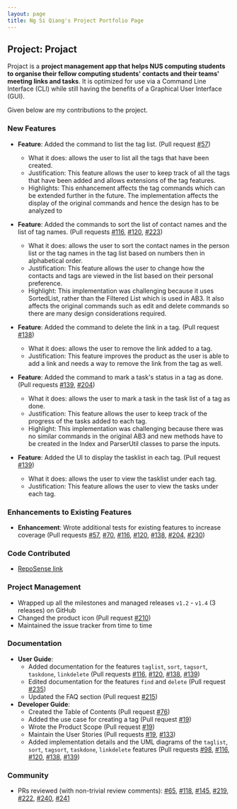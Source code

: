 ```yaml
---
layout: page
title: Ng Si Qiang's Project Portfolio Page
---
```


## Project: Projact

Projact is a **project management app that helps NUS computing students to organise their fellow computing students' contacts and their teams' meeting links and tasks**. It is optimized for use via a Command Line Interface (CLI) while still having the benefits of a Graphical User Interface (GUI).

Given below are my contributions to the project.

### New Features
* **Feature**: Added the command to list the tag list. (Pull request [\#57](https://github.com/AY2021S1-CS2103T-T17-4/tp/pull/57))
  * What it does: allows the user to list all the tags that have been created. 
  * Justification: This feature allows the user to keep track of all the tags that have been added and allows extensions of the tag features.
  * Highlights: This enhancement affects the tag commands which can be extended further in the future. The implementation affects the display of the
  original commands and hence the design has to be analyzed to 

* **Feature**: Added the commands to sort the list of contact names and the list of tag names. 
(Pull requests [\#116](https://github.com/AY2021S1-CS2103T-T17-4/tp/pull/116), [\#120](https://github.com/AY2021S1-CS2103T-T17-4/tp/pull/120),
[\#223](https://github.com/AY2021S1-CS2103T-T17-4/tp/pull/223))
  * What it does: allows the user to sort the contact names in the person list or the tag names in the tag list based on numbers then in alphabetical order. 
  * Justification: This feature allows the user to change how the contacts and tags are viewed in the list based on their personal preference.  
  * Highlight: This implementation was challenging because it uses SortedList, rather than the Filtered List which is used in AB3. 
    It also affects the original commands such as edit and delete commands so there are many design considerations required.
  
* **Feature**: Added the command to delete the link in a tag. (Pull request [\#138](https://github.com/AY2021S1-CS2103T-T17-4/tp/pull/138))
  * What it does: allows the user to remove the link added to a tag.
  * Justification: This feature improves the product as the user is able to add a link and needs a way to remove the link from the tag as well.
  
* **Feature**: Added the command to mark a task's status in a tag as done. 
(Pull requests [\#139](https://github.com/AY2021S1-CS2103T-T17-4/tp/pull/139), [\#204](https://github.com/AY2021S1-CS2103T-T17-4/tp/pull/204))
  * What it does: allows the user to mark a task in the task list of a tag as done.
  * Justification: This feature allows the user to keep track of the progress of the tasks added to each tag. 
  * Highlight: This implementation was challenging because there was no similar commands in the original AB3 and new methods have to be created in the Index and 
  ParserUtil classes to parse the inputs.
  
* **Feature**: Added the UI to display the tasklist in each tag. (Pull request [\#139](https://github.com/AY2021S1-CS2103T-T17-4/tp/pull/139))
  * What it does: allows the user to view the tasklist under each tag.
  * Justification: This feature allows the user to view the tasks under each tag.
 
### Enhancements to Existing Features
* **Enhancement**: Wrote additional tests for existing features to increase coverage 
 (Pull requests [\#57](https://github.com/AY2021S1-CS2103T-T17-4/tp/pull/57), [\#70](https://github.com/AY2021S1-CS2103T-T17-4/tp/pull/70),
 [\#116](https://github.com/AY2021S1-CS2103T-T17-4/tp/pull/116), [\#120](https://github.com/AY2021S1-CS2103T-T17-4/tp/pull/120), 
 [\#138](https://github.com/AY2021S1-CS2103T-T17-4/tp/pull/138), [\#204](https://github.com/AY2021S1-CS2103T-T17-4/tp/pull/204), 
 [\#230](https://github.com/AY2021S1-CS2103T-T17-4/tp/pull/230))
 
### Code Contributed
* [RepoSense link](https://nus-cs2103-ay2021s1.github.io/tp-dashboard/#breakdown=true&search=siqiang-ng)

### Project Management
* Wrapped up all the milestones and managed releases `v1.2` - `v1.4` (3 releases) on GitHub
* Changed the product icon (Pull request [\#210](https://github.com/AY2021S1-CS2103T-T17-4/tp/pull/210))
* Maintained the issue tracker from time to time

### Documentation    
* **User Guide**:
    * Added documentation for the features `taglist`, `sort`, `tagsort`, `taskdone`, `linkdelete` 
    (Pull requests [\#116](https://github.com/AY2021S1-CS2103T-T17-4/tp/pull/116), 
    [\#120](https://github.com/AY2021S1-CS2103T-T17-4/tp/pull/120), [\#138](https://github.com/AY2021S1-CS2103T-T17-4/tp/pull/138),
    [\#139](https://github.com/AY2021S1-CS2103T-T17-4/tp/pull/139))
    * Edited documentation for the features `find` and `delete` (Pull request [\#235](https://github.com/AY2021S1-CS2103T-T17-4/tp/pull/235))
    * Updated the FAQ section (Pull request [\#215](https://github.com/AY2021S1-CS2103T-T17-4/tp/pull/215))
* **Developer Guide**:
    * Created the Table of Contents (Pull request [\#76](https://github.com/AY2021S1-CS2103T-T17-4/tp/pull/76))
    * Added the use case for creating a tag (Pull request [\#19](https://github.com/AY2021S1-CS2103T-T17-4/tp/pull/19))
    * Wrote the Product Scope (Pull request [\#19](https://github.com/AY2021S1-CS2103T-T17-4/tp/pull/19))
    * Maintain the User Stories (Pull requests [\#19](https://github.com/AY2021S1-CS2103T-T17-4/tp/pull/19), 
    [\#133](https://github.com/AY2021S1-CS2103T-T17-4/tp/pull/133))
    * Added implementation details and the UML diagrams of the `taglist`, `sort`, `tagsort`, `taskdone`, `linkdelete` features 
    (Pull requests [\#98](https://github.com/AY2021S1-CS2103T-T17-4/tp/pull/98), [\#116](https://github.com/AY2021S1-CS2103T-T17-4/tp/pull/116),
     [\#120](https://github.com/AY2021S1-CS2103T-T17-4/tp/pull/120), [\#138](https://github.com/AY2021S1-CS2103T-T17-4/tp/pull/138),
     [\#139](https://github.com/AY2021S1-CS2103T-T17-4/tp/pull/139))

### Community    
* PRs reviewed (with non-trivial review comments): [\#65](https://github.com/AY2021S1-CS2103T-T17-4/tp/pull/65), 
[\#118](https://github.com/AY2021S1-CS2103T-T17-4/tp/pull/118), 
[\#145](https://github.com/AY2021S1-CS2103T-T17-4/tp/pull/145), [\#219](https://github.com/AY2021S1-CS2103T-T17-4/tp/pull/219), 
[\#222](https://github.com/AY2021S1-CS2103T-T17-4/tp/pull/222), [\#240](https://github.com/AY2021S1-CS2103T-T17-4/tp/pull/240),
[\#241](https://github.com/AY2021S1-CS2103T-T17-4/tp/pull/241)



